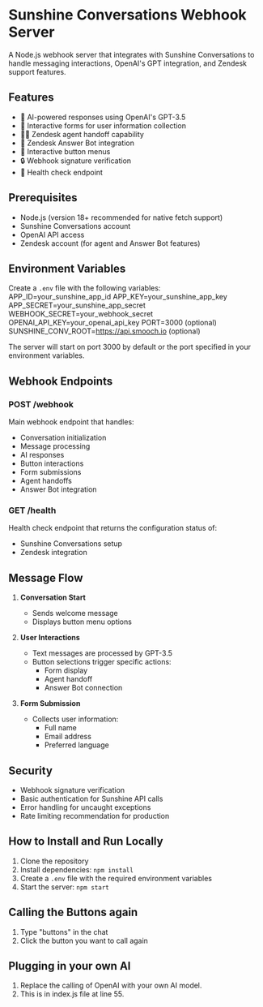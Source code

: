 # Sunshine Conversations Webhook Server

A Node.js webhook server that integrates with Sunshine Conversations to handle messaging interactions, OpenAI's GPT integration, and Zendesk support features.

## Features

- 🤖 AI-powered responses using OpenAI's GPT-3.5
- 📝 Interactive forms for user information collection
- 👨‍💼 Zendesk agent handoff capability
- 🤔 Zendesk Answer Bot integration
- 🔘 Interactive button menus
- 🔒 Webhook signature verification
- 🏥 Health check endpoint

## Prerequisites

- Node.js (version 18+ recommended for native fetch support)
- Sunshine Conversations account
- OpenAI API access
- Zendesk account (for agent and Answer Bot features)

## Environment Variables

Create a `.env` file with the following variables:
APP_ID=your_sunshine_app_id
APP_KEY=your_sunshine_app_key
APP_SECRET=your_sunshine_app_secret
WEBHOOK_SECRET=your_webhook_secret
OPENAI_API_KEY=your_openai_api_key
PORT=3000 (optional)
SUNSHINE_CONV_ROOT=https://api.smooch.io (optional)

The server will start on port 3000 by default or the port specified in your environment variables.

## Webhook Endpoints

### POST /webhook

Main webhook endpoint that handles:

- Conversation initialization
- Message processing
- AI responses
- Button interactions
- Form submissions
- Agent handoffs
- Answer Bot integration

### GET /health

Health check endpoint that returns the configuration status of:

- Sunshine Conversations setup
- Zendesk integration

## Message Flow

1. **Conversation Start**

   - Sends welcome message
   - Displays button menu options

2. **User Interactions**

   - Text messages are processed by GPT-3.5
   - Button selections trigger specific actions:
     - Form display
     - Agent handoff
     - Answer Bot connection

3. **Form Submission**
   - Collects user information:
     - Full name
     - Email address
     - Preferred language

## Security

- Webhook signature verification
- Basic authentication for Sunshine API calls
- Error handling for uncaught exceptions
- Rate limiting recommendation for production

## How to Install and Run Locally

1. Clone the repository
2. Install dependencies: `npm install`
3. Create a `.env` file with the required environment variables
4. Start the server: `npm start`

## Calling the Buttons again

1. Type "buttons" in the chat
2. Click the button you want to call again

## Plugging in your own AI

1. Replace the calling of OpenAI with your own AI model.
2. This is in index.js file at line 55.
